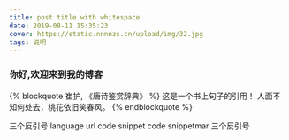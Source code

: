 ```yaml
---
title: post title with whitespace
date: 2019-08-11 15:35:23
cover: https://static.nnnnzs.cn/upload/img/32.jpg
tags: 说明
---
```


### 你好,欢迎来到我的博客

{% blockquote 崔护, 《唐诗鉴赏辞典》 %}
这是一个书上句子的引用！
人面不知何处去，桃花依旧笑春风。
{% endblockquote %}

三个反引号 language url code snippet 
code snippetmar
三个反引号